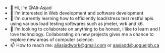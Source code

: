- 👋 Hi, I’m @Ali-Asjad
- 👀 I’m interested in Web development and software development
- 🌱 I’m currently learning how to efficiently load/stress test restful apis using various load testing softwares such as jmeter, wrk and k6.
- 💞️ I’m looking to collaborate on anything to be honest, I like to learn and I love technology. Collaborating on new projects gives me a chance to explore new areas
of computer science.
- 📫 How to reach me: aliasjadwork@gmail.com or aasjadd@uoguelph.ca

<!---
Ali-Asjad/Ali-Asjad is a ✨ special ✨ repository because its `README.md` (this file) appears on your GitHub profile.
You can click the Preview link to take a look at your changes.
--->
